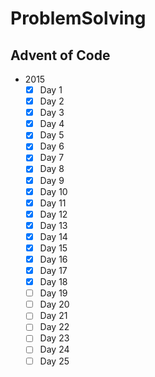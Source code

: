 # ProblemSolving

## Advent of Code
- 2015
    - [X] Day 1
    - [X] Day 2
    - [X] Day 3
    - [X] Day 4
    - [X] Day 5
    - [X] Day 6
    - [X] Day 7
    - [X] Day 8
    - [X] Day 9
    - [X] Day 10
    - [X] Day 11
    - [X] Day 12
    - [X] Day 13
    - [X] Day 14
    - [X] Day 15
    - [X] Day 16
    - [X] Day 17
    - [X] Day 18
    - [ ] Day 19
    - [ ] Day 20
    - [ ] Day 21
    - [ ] Day 22
    - [ ] Day 23
    - [ ] Day 24
    - [ ] Day 25